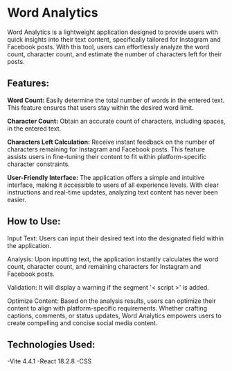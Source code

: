 # Word Analytics

Word Analytics is a lightweight application designed to provide users with quick insights into their text content, specifically tailored for Instagram and Facebook posts. With this tool, users can effortlessly analyze the word count, character count, and estimate the number of characters left for their posts.

## Features:

**Word Count:** Easily determine the total number of words in the entered text. This feature ensures that users stay within the desired word limit.

**Character Count:** Obtain an accurate count of characters, including spaces, in the entered text.

**Characters Left Calculation:** Receive instant feedback on the number of characters remaining for Instagram and Facebook posts. This feature assists users in fine-tuning their content to fit within platform-specific character constraints.

**User-Friendly Interface:** The application offers a simple and intuitive interface, making it accessible to users of all experience levels. With clear instructions and real-time updates, analyzing text content has never been easier.

## How to Use:

Input Text: Users can input their desired text into the designated field within the application.

Analysis: Upon inputting text, the application instantly calculates the word count, character count, and remaining characters for Instagram and Facebook posts.

Validation: It will display a warning if the segment '< script >' is added.

Optimize Content: Based on the analysis results, users can optimize their content to align with platform-specific requirements. Whether crafting captions, comments, or status updates, Word Analytics empowers users to create compelling and concise social media content.

## Technologies Used:

-Vite 4.4.1
-React 18.2.8
-CSS
